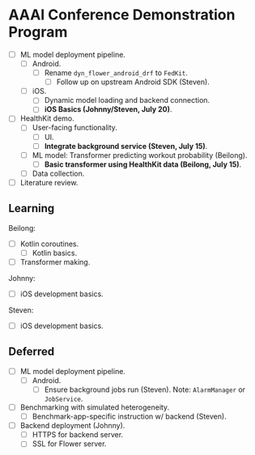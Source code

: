 # AAAI Conference Demonstration Program

- [ ] ML model deployment pipeline.
    - [ ] Android.
        - [ ] Rename `dyn_flower_android_drf` to `FedKit`.
            - [ ] Follow up on upstream Android SDK (Steven).
    - [ ] iOS.
        - [ ] Dynamic model loading and backend connection.
        - [ ] **iOS Basics (Johnny/Steven, July 20)**.
- [ ] HealthKit demo.
    - [ ] User-facing functionality.
        - [ ] UI.
        - [ ] **Integrate background service (Steven, July 15)**.
    - [ ] ML model: Transformer predicting workout probability (Beilong).
        - [ ] **Basic transformer using HealthKit data (Beilong, July 15)**.
    - [ ] Data collection.
- [ ] Literature review.

## Learning

Beilong:

- [ ] Kotlin coroutines.
    - [ ] Kotlin basics.
- [ ] Transformer making.

Johnny:

- [ ] iOS development basics.

Steven:

- [ ] iOS development basics.

## Deferred

- [ ] ML model deployment pipeline.
    - [ ] Android.
        - [ ] Ensure background jobs run (Steven).
            Note: `AlarmManager` or `JobService`.
- [ ] Benchmarking with simulated heterogeneity.
    - [ ] Benchmark-app-specific instruction w/ backend (Steven).
- [ ] Backend deployment (Johnny).
    - [ ] HTTPS for backend server.
    - [ ] SSL for Flower server.
